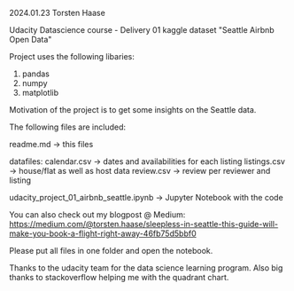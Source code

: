 2024.01.23
Torsten Haase

Udacity Datascience course - Delivery 01
kaggle dataset "Seattle Airbnb Open Data"

Project uses the following libaries:
1) pandas
2) numpy
3) matplotlib

Motivation of the project is to get some insights on the Seattle data.

The following files are included:

readme.md -> this files

datafiles:
calendar.csv -> dates and availabilities for each listing
listings.csv -> house/flat as well as host data
review.csv -> review per reviewer and listing

udacity_project_01_airbnb_seattle.ipynb -> Jupyter Notebook with the code

You can also check out my blogpost @ Medium: https://medium.com/@torsten.haase/sleepless-in-seattle-this-guide-will-make-you-book-a-flight-right-away-46fb75d5bbf0

Please put all files in one folder and open the notebook.

Thanks to the udacity team for the data science learning program. 
Also big thanks to stackoverflow helping me with the quadrant chart.
